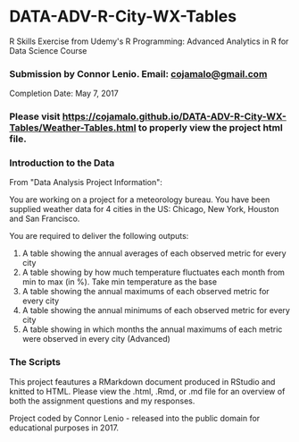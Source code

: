 # DATA-ADV-R-City-WX-Tables
R Skills Exercise from Udemy's R Programming: Advanced Analytics in R for Data Science Course

### Submission by Connor Lenio. Email: cojamalo@gmail.com
Completion Date: May 7, 2017

### Please visit  https://cojamalo.github.io/DATA-ADV-R-City-WX-Tables/Weather-Tables.html to properly view the project html file.


### Introduction to the Data
From "Data Analysis Project Information":

You are working on a project for a meteorology bureau. You have been supplied
weather data for 4 cities in the US: Chicago, New York, Houston and San Francisco.

You are required to deliver the following outputs:

1. A table showing the annual averages of each observed metric for every city
2. A table showing by how much temperature fluctuates each month from min to max (in %). Take min temperature as the base
3. A table showing the annual maximums of each observed metric for every city
4. A table showing the annual minimums of each observed metric for every city
5. A table showing in which months the annual maximums of each metric were observed in every city (Advanced)


### The Scripts
This project feautures a RMarkdown document produced in RStudio and knitted to HTML. Please view the .html, .Rmd, or .md file for an overview of both the assignment questions and my responses.

Project coded by Connor Lenio - released into the public domain for educational purposes in 2017. 
